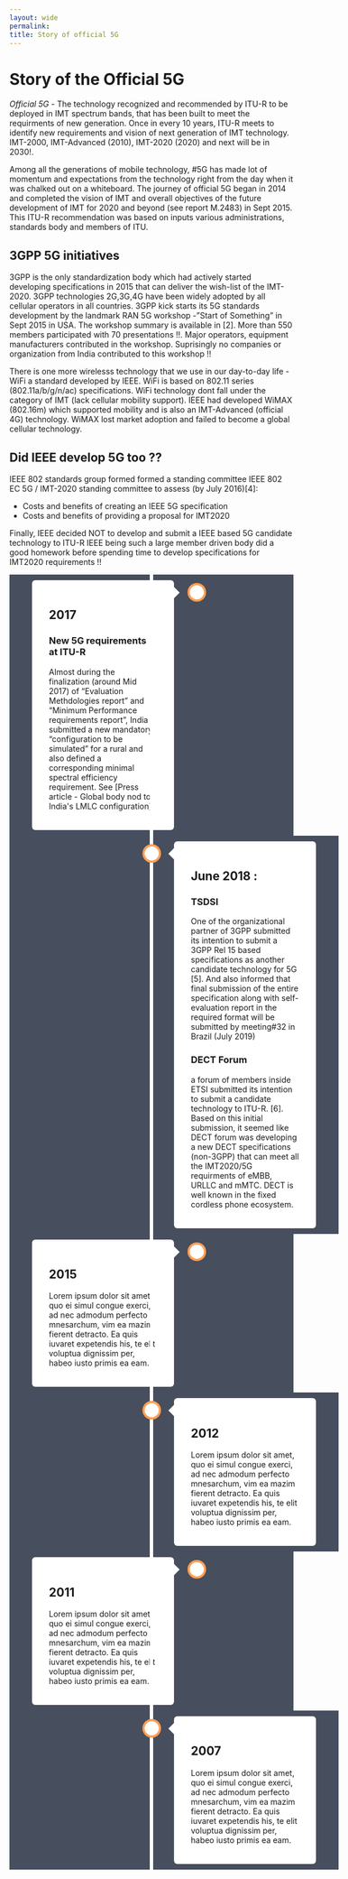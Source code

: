 ```yaml
---
layout: wide
permalink: 
title: Story of official 5G
---
```



<style>

/* body
* {
  box-sizing: border-box;
}
*/ 

/* body {
  background-color: #474e5d;
}*/

/* The actual timeline (the vertical ruler) */
.timeline {
  position: relative;
  max-width: 1200px;
  background-color: #474e5d;
  margin: 0 auto;
}

/* The actual timeline (the vertical ruler) */
.timeline::after {
  content: '';
  position: absolute;
  width: 6px;
  background-color: white;
  top: 0;
  bottom: 0;
  left: 50%;
  margin-left: -3px;
}

/* Container around content */
.containernew {
  padding: 10px 40px;
  position: relative;
  background-color: inherit; 


  width: 50%;
  
}

/* The circles on the timeline */
.containernew::after {
  content: '';
  position: absolute;
  width: 25px;
  height: 25px;
  right: -17px;
  background-color: white;
  border: 4px solid #FF9F55;
  top: 15px;
  border-radius: 50%;
  z-index: 1;
}

/* Place the container to the left */
.containerleft {
  left: 0;
}

/* Place the container to the right */
.containerright {
  left: 50%;
}

/* Add arrows to the left container (pointing right) */
.containerleft::before {
  content: " ";
  height: 0;
  position: absolute;
  top: 22px;
  width: 0;
  z-index: 1;
  right: 30px;
  border: medium solid white;
  border-width: 10px 0 10px 10px;
  border-color: transparent transparent transparent white;
}

/* Add arrows to the right container (pointing left) */
.containerright::before {
  content: " ";
  height: 0;
  position: absolute;
  top: 22px;
  width: 0;
  z-index: 1;
  left: 30px;
  border: medium solid white;
  border-width: 10px 10px 10px 0;
  border-color: transparent white transparent transparent;
}

/* Fix the circle for containers on the right side */
 .containerright::after {
  left: -16px;
}

/* The actual content */
.content {
  padding: 20px 30px;
  background-color: white;
  position: relative;
  border-radius: 6px;
}

/* Media queries - Responsive timeline on screens less than 600px wide */
@media screen and (max-width: 600px) {
  /* Place the timelime to the left */
  .timeline::after {
  left: 31px;
  }
  
  /* Full-width containers */
  .containernew {
  width: 100%;
  padding-left: 70px;
  padding-right: 25px;
  }
  
  /* Make sure that all arrows are pointing leftwards */
  .containernew::before {
  left: 60px;
  border: medium solid white;
  border-width: 10px 10px 10px 0;
  border-color: transparent white transparent transparent;
  }

  /* Make sure all circles are at the same spot */
  .containerleft::after, .containerright::after {
  left: 15px;
  }
  
  /* Make all right containers behave like the left ones */
   .containerright {
  left: 0%;
  }
}
</style>

# Story of the Official 5G

*Official 5G* - The technology recognized and recommended by ITU-R to be deployed in IMT spectrum bands, that has been built to meet the requirments of new generation. Once in every 10 years, ITU-R meets to identify new requirements and vision of next generation of IMT technology. IMT-2000, IMT-Advanced (2010), IMT-2020 (2020) and next will be in 2030!.  

Among all the generations of mobile technology, #5G has made lot of momentum and expectations from the technology right from the day when it was chalked out on a whiteboard. The journey of official 5G began in 2014 and completed the vision of IMT and overall objectives of the future development of IMT for 2020 and beyond (see report M.2483) in Sept 2015. This ITU-R recommendation was based on inputs various administrations, standards body and members of ITU. 



## 3GPP 5G initiatives 

3GPP is the only standardization body which had actively started developing specifications in 2015 that can deliver the wish-list of the IMT-2020. 3GPP technologies 2G,3G,4G have been widely adopted by all cellular operators in all countries. 3GPP kick starts its 5G standards development by the landmark RAN 5G workshop -”Start of Something” in Sept 2015 in USA. The workshop summary is available in [2]. More than 550 members participated with 70 presentations !!. Major operators, equipment manufacturers contributed in the workshop. 
Suprisingly no companies or organization from India contributed to this workshop !!

There is one more wirelesss technology that we use in our day-to-day life - WiFi a standard developed by IEEE. WiFi is based on 802.11 series (802.11a/b/g/n/ac) specifications. WiFi technology dont fall under the category of IMT (lack cellular mobility support). IEEE had developed  WiMAX (802.16m) which supported mobility and is also an IMT-Advanced (official 4G) technology. WiMAX lost market adoption and failed to become a global cellular technology.


## Did IEEE develop 5G too ?? 

IEEE 802 standards group formed formed a standing committee IEEE 802 EC 5G / IMT-2020 standing committee to assess (by July 2016)[4]: 

- Costs and benefits of creating an IEEE 5G specification 
- Costs and benefits of providing a proposal for IMT2020 

Finally, IEEE decided NOT to develop and submit a IEEE based 5G candidate technology to ITU-R 
IEEE being such a large member driven body did a good homework before spending time to develop specifications for IMT2020 requirements !!  

<div class="timeline">
  <div class="containernew containerleft">
    <div class="content">
      <h2>2017</h2>
<h3>New 5G requirements at ITU-R</h3>
<p> 
Almost during the finalization (around Mid 2017) of “Evaluation Methdologies report” and “Minimum Performance requirements report”, India submitted a new mandatory “configuration to be simulated” for a rural and also defined a corresponding minimal spectral efficiency requirement. See [Press article - Global body nod to India's LMLC configuration]
      </p>
    </div>
  </div>
  <div class="containernew containerright">
    <div class="content">
      <h2>June 2018 : </h2>
      <h3> TSDSI </h3><p>One of the organizational partner of 3GPP submitted its intention to submit a 3GPP Rel 15 based specifications as another candidate technology for 5G [5]. And also informed that final submission of the entire specification along with self-evaluation report in the required format will be submitted by meeting#32 in Brazil (July 2019)</p>
      <h3>DECT Forum </h3> <p>a forum of members inside ETSI submitted its intention to submit a candidate technology to ITU-R. [6]. Based on this initial submission, it seemed like DECT forum was  developing a new DECT specifications (non-3GPP) that can meet all the IMT2020/5G requirments of eMBB, URLLC and mMTC. DECT is well known in the fixed cordless phone ecosystem.  </p>
    </div>
  </div>
  <div class="containernew containerleft">
    <div class="content">
      <h2>2015</h2>
      <p>Lorem ipsum dolor sit amet, quo ei simul congue exerci, ad nec admodum perfecto mnesarchum, vim ea mazim fierent detracto. Ea quis iuvaret expetendis his, te elit voluptua dignissim per, habeo iusto primis ea eam.</p>
    </div>
  </div>
  <div class="containernew containerright">
    <div class="content">
      <h2>2012</h2>
      <p>Lorem ipsum dolor sit amet, quo ei simul congue exerci, ad nec admodum perfecto mnesarchum, vim ea mazim fierent detracto. Ea quis iuvaret expetendis his, te elit voluptua dignissim per, habeo iusto primis ea eam.</p>
    </div>
  </div>
  <div class="containernew containerleft">
    <div class="content">
      <h2>2011</h2>
      <p>Lorem ipsum dolor sit amet, quo ei simul congue exerci, ad nec admodum perfecto mnesarchum, vim ea mazim fierent detracto. Ea quis iuvaret expetendis his, te elit voluptua dignissim per, habeo iusto primis ea eam.</p>
    </div>
  </div>
  <div class="containernew containerright">
    <div class="content">
      <h2>2007</h2>
      <p>Lorem ipsum dolor sit amet, quo ei simul congue exerci, ad nec admodum perfecto mnesarchum, vim ea mazim fierent detracto. Ea quis iuvaret expetendis his, te elit voluptua dignissim per, habeo iusto primis ea eam.</p>
    </div>
  </div>
</div>
